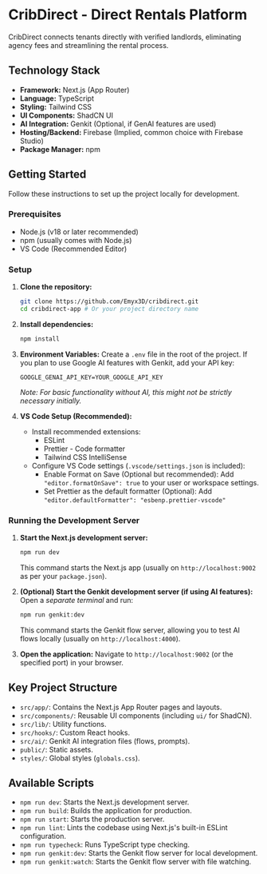 # CribDirect - Direct Rentals Platform

CribDirect connects tenants directly with verified landlords, eliminating agency fees and streamlining the rental process.

## Technology Stack

*   **Framework:** Next.js (App Router)
*   **Language:** TypeScript
*   **Styling:** Tailwind CSS
*   **UI Components:** ShadCN UI
*   **AI Integration:** Genkit (Optional, if GenAI features are used)
*   **Hosting/Backend:** Firebase (Implied, common choice with Firebase Studio)
*   **Package Manager:** npm

## Getting Started

Follow these instructions to set up the project locally for development.

### Prerequisites

*   Node.js (v18 or later recommended)
*   npm (usually comes with Node.js)
*   VS Code (Recommended Editor)

### Setup

1.  **Clone the repository:**
    ```bash
    git clone https://github.com/Emyx3D/cribdirect.git
    cd cribdirect-app # Or your project directory name
    ```

2.  **Install dependencies:**
    ```bash
    npm install
    ```

3.  **Environment Variables:**
    Create a `.env` file in the root of the project. If you plan to use Google AI features with Genkit, add your API key:
    ```plaintext
    GOOGLE_GENAI_API_KEY=YOUR_GOOGLE_API_KEY
    ```
    *Note: For basic functionality without AI, this might not be strictly necessary initially.*

4.  **VS Code Setup (Recommended):**
    *   Install recommended extensions:
        *   ESLint
        *   Prettier - Code formatter
        *   Tailwind CSS IntelliSense
    *   Configure VS Code settings (`.vscode/settings.json` is included):
        *   Enable Format on Save (Optional but recommended): Add `"editor.formatOnSave": true` to your user or workspace settings.
        *   Set Prettier as the default formatter (Optional): Add `"editor.defaultFormatter": "esbenp.prettier-vscode"`

### Running the Development Server

1.  **Start the Next.js development server:**
    ```bash
    npm run dev
    ```
    This command starts the Next.js app (usually on `http://localhost:9002` as per your `package.json`).

2.  **(Optional) Start the Genkit development server (if using AI features):**
    Open a *separate terminal* and run:
    ```bash
    npm run genkit:dev
    ```
    This command starts the Genkit flow server, allowing you to test AI flows locally (usually on `http://localhost:4000`).

3.  **Open the application:**
    Navigate to `http://localhost:9002` (or the specified port) in your browser.

## Key Project Structure

*   `src/app/`: Contains the Next.js App Router pages and layouts.
*   `src/components/`: Reusable UI components (including `ui/` for ShadCN).
*   `src/lib/`: Utility functions.
*   `src/hooks/`: Custom React hooks.
*   `src/ai/`: Genkit AI integration files (flows, prompts).
*   `public/`: Static assets.
*   `styles/`: Global styles (`globals.css`).

## Available Scripts

*   `npm run dev`: Starts the Next.js development server.
*   `npm run build`: Builds the application for production.
*   `npm run start`: Starts the production server.
*   `npm run lint`: Lints the codebase using Next.js's built-in ESLint configuration.
*   `npm run typecheck`: Runs TypeScript type checking.
*   `npm run genkit:dev`: Starts the Genkit flow server for local development.
*   `npm run genkit:watch`: Starts the Genkit flow server with file watching.
